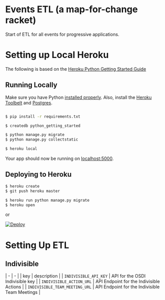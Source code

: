 # Events ETL (a map-for-change racket)

Start of ETL for all events for progressive applications.


# Setting up Local Heroku
The following is based on the [Heroku Python Getting Started Guide](https://devcenter.heroku.com/articles/getting-started-with-python#run-the-app-locally)

## Running Locally

Make sure you have Python [installed properly](http://install.python-guide.org).  Also, install the [Heroku Toolbelt](https://toolbelt.heroku.com/) and [Postgres](https://devcenter.heroku.com/articles/heroku-postgresql#local-setup).

```sh

$ pip install -r requirements.txt

$ createdb python_getting_started

$ python manage.py migrate
$ python manage.py collectstatic

$ heroku local
```

Your app should now be running on [localhost:5000](http://localhost:5000/).

## Deploying to Heroku

```sh
$ heroku create
$ git push heroku master

$ heroku run python manage.py migrate
$ heroku open
```
or

[![Deploy](https://www.herokucdn.com/deploy/button.png)](https://heroku.com/deploy)

# Setting Up ETL

## Indivisible 

| - | - |
| key | description |
| `INDIVISIBLE_API_KEY` | API for the OSDI Indivisible key |
| `INDIVISIBLE_ACTION_URL` | API Endpoint for the Indivisible Actions |
| `INDIVISIBLE_TEAM_MEETING_URL` | API Endpoint for the Indivisible Team Meetings |
